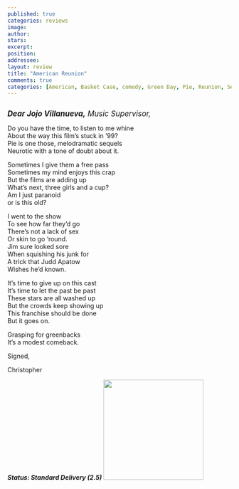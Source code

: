 ```yaml
---
published: true
categories: reviews
image:
author: 
stars: 
excerpt: 
position: 
addressee: 
layout: review
title: "American Reunion"
comments: true
categories: [American, Basket Case, comedy, Green Day, Pie, Reunion, Sequel, Uncategorized]
---
```

<div><p><span class="full-image-block ssNonEditable"><span><img src="http://static.squarespace.com/static/5005f6bcc4aa41161b33e89e/5329cf1fe4b07c068ebf74de/5329cf1fe4b07c068ebf751e/1336618820055/americanreunion.jpg" alt="" /></span></span></p>
<p><span style="font-size:120%;"><em><strong>Dear Jojo Villanueva,</strong> Music Supervisor,&nbsp;</em></span></p>
<p>Do you have the time, to listen to me whine<br />About the way this film&rsquo;s stuck in &rsquo;99?<br />Pie is one those, melodramatic sequels<br />Neurotic with a tone of doubt about it.</p>
<p>Sometimes I give them a free pass<br />Sometimes my mind enjoys this crap<br />But the films are adding up<br />What&rsquo;s next, three girls and a cup?<br />Am I just paranoid<br />or is this old?&nbsp;</p>
<p>I went to the show<br />To see how far they&rsquo;d go<br />There&rsquo;s not a lack of sex<br />Or skin to go &lsquo;round.<br />Jim sure looked sore<br />When squishing his junk for<br />A trick that Judd Apatow<br />Wishes he&rsquo;d known.</p>
<p>It&rsquo;s time to give up on this cast<br />It&rsquo;s time to let the past be past<br />These stars are all washed up<br />But the crowds keep showing up<br />This franchise should be done<br />But it goes on.</p>
<p>Grasping for greenbacks<br />It&rsquo;s a modest comeback.&nbsp;</p>
<p>Signed,</p>
<p>Christopher</p>
<p><strong><em>Status: Standard Delivery (2.5)</em></strong> <span class="full-image-block ssNonEditable"><span><a href="http://www.zip.ca/browse/title.aspx?f=titleId%28204051%29"><img style="width:225px;" src="http://static.squarespace.com/static/5005f6bcc4aa41161b33e89e/5329cf1fe4b07c068ebf74de/5329cf1fe4b07c068ebf7bc8/1343245704065/Rent-it-on-Zip.png" alt="" /></a></span></span></p></div>
